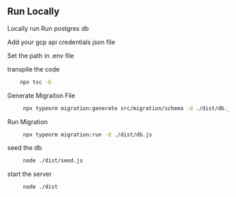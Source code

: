 
## Run Locally


Locally run Run postgres db

Add your gcp api credentials json file

Set the path in .env file

transpile the code
```bash
    npx tsc -b
```

Generate Migraiton File
```bash
     npx typeorm migration:generate src/migration/schema -d ./dist/db.js
```
 
 Run Migration
```bash
     npx typeorm migration:run -d ./dist/db.js
```

seed the db
```bash
     node ./dist/seed.js
```

start the server
```bash
     node ./dist
```

